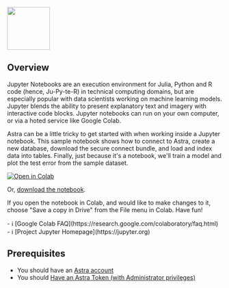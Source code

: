 <!--
---
title: "Jupyter Notebook"
description: "JupyterLab is the latest web-based interactive development environment for notebooks, code, and data. Its flexible interface allows users to configure and arrange workflows in data science, scientific computing, computational journalism, and machine learning. A modular design invites extensions to expand and enrich functionality."
tags: "ide plugins"
icon: "https://awesome-astra.github.io/docs/img/jupyter/Jupyter.png"
coming_soon: “true”
developer_title: "Jupyter"
developer_url: "https://jupyter.org/"
links:
- title: "Jupyter Notebook Installation"
  url: "https://jupyter.org/install"
---
-->

<div class="nosurface" markdown="1">
<img src="https://awesome-astra.github.io/docs/img/jupyter/logo.png" height="100px" />

## Overview

Jupyter Notebooks are an execution environment for Julia, Python and R code (hence, Ju-Py-te-R) in technical computing domains, but are especially popular with data scientists working on machine learning models. Jupyter blends the ability to present explanatory text and imagery with interactive code blocks. Jupyter notebooks can run on your own computer, or via a hoted service like Google Colab. 


Astra can be a little tricky to get started with when working inside a Jupyter notebook. This sample notebook shows how to connect to Astra, create a new database, download the secure connect bundle, and load and index data into tables. Finally, just because it's a notebook, we'll train a model and plot the test error from the sample dataset.

<a href="https://colab.research.google.com/github/awesome-astra/docs/blob/hellojupyter/docs/pages/tools/notebooks/HelloAstra.ipynb" target="_parent"><img src="https://colab.research.google.com/assets/colab-badge.svg" alt="Open in Colab"/></a>

Or, <a href="HelloAstra.ipynb">download the notebook</a>.

If you open the notebook in Colab, and would like to make changes to it, choose "Save a copy in Drive" from the File menu in Colab. Have fun!

<div class="nosurface" markdown="1">
- ℹ️ [Google Colab FAQ](https://research.google.com/colaboratory/faq.html)
- ℹ️ [Project Jupyter Homepage](https://jupyter.org)
</div>

## Prerequisites

<ul class="prerequisites">
    <li class="nosurface">You should have an <a href="https://astra.dev/3B7HcYo">Astra account</a></li>
    <li class="nosurface">You should <a href="https://awesome-astra.github.io/docs/pages/astra/create-token/">Have an Astra Token (with Administrator privileges)</a></li>
</ul>

</div>
